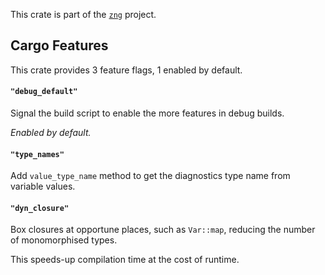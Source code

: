 <!--do doc --readme header-->
This crate is part of the [`zng`](https://github.com/zng-ui/zng?tab=readme-ov-file#crates) project.


<!--do doc --readme features-->
## Cargo Features

This crate provides 3 feature flags, 1 enabled by default.

#### `"debug_default"`
Signal the build script to enable the more features in debug builds.

*Enabled by default.*

#### `"type_names"`
Add `value_type_name` method to get the diagnostics type name from variable values.

#### `"dyn_closure"`
Box closures at opportune places, such as `Var::map`, reducing the number of monomorphised types.

This speeds-up compilation time at the cost of runtime.

<!--do doc --readme #SECTION-END-->


